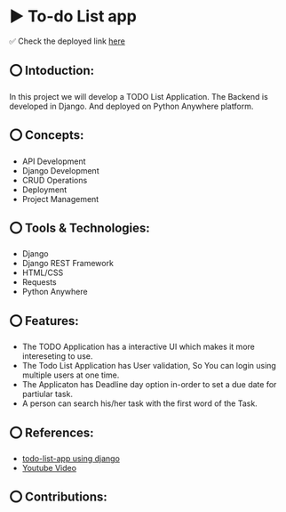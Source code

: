 # ▶️ To-do List app
✅ Check the deployed link [here](https://avptodolistapp.pythonanywhere.com/)

## ⭕ Intoduction:
In this project we will develop a TODO List Application. The Backend is developed in Django. And deployed on Python Anywhere platform.

## ⭕ Concepts:
* API Development
* Django Development
* CRUD Operations
* Deployment
* Project Management

## ⭕ Tools & Technologies:
* Django
* Django REST Framework
* HTML/CSS
* Requests
* Python Anywhere

## ⭕ Features:
* The TODO Application has a interactive UI which makes it more intereseting to use.
* The Todo List Application has User validation, So You can login using multiple users at one time.
* The Applicaton has Deadline day option in-order to set a due date for partiular task.
* A person can search his/her task with the first word of the Task.

## ⭕ References:
* [todo-list-app using django](https://pythonistaplanet.com/to-do-list-app-using-django/)
* [Youtube Video](https://www.youtube.com/watch?v=llbtoQTt4qw)

## ⭕ Contributions:
